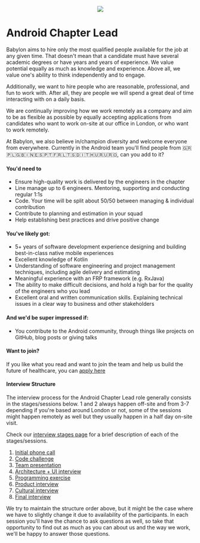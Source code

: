 <p align="center">
<img src="../../logo.png">
</p>

Android Chapter Lead
==================================

Babylon aims to hire only the most qualified people available for the 
job at any given time. That doesn't mean that a candidate must have 
several academic degrees or have years and years of experience. 
We value potential equally as much as knowledge and experience. 
Above all, we value one's ability to think independently and to engage.

Additionally, we want to hire people who are reasonable, professional, 
and fun to work with. After all, they are people we will spend a great 
deal of time interacting with on a daily basis.

We are continually improving how we work remotely as a company and aim 
to be as flexible as possible by equally accepting applications from 
candidates who want to work on-site at our office in London, or who 
want to work remotely.

At Babylon, we also believe in/champion diversity and welcome everyone 
from everywhere. Currently in the Android team you'll find people from 
🇬🇷🇵🇱🇬🇧🇮🇳🇪🇸🇵🇹🇫🇷🇱🇹🇸🇩🇮🇹🇭🇺🇷🇺🇷🇴, can you add to it?

#### You'd need to

- Ensure high-quality work is delivered by the engineers in the chapter
- Line manage up to 6 engineers. Mentoring, supporting and conducting 
  regular 1:1s
- Code. Your time will be split about 50/50 between managing & individual 
  contribution
- Contribute to planning and estimation in your squad
- Help establishing best practices and drive positive change

####  You've likely got:

- 5+ years of software development experience designing and building 
  best-in-class native mobile experiences
- Excellent knowledge of Kotlin
- Understanding of software engineering and project management 
  techniques, including agile delivery and estimating
- Meaningful experience with an FRP framework (e.g. RxJava)
- The ability to make difficult decisions, and hold a high bar for the 
  quality of the engineers who you lead
- Excellent oral and written communication skills. Explaining technical 
  issues in a clear way to business and other stakeholders

#### And we'd be super impressed if:

- You contribute to the Android community, through things like projects 
  on GitHub, blog posts or giving talks

#### Want to join?
  
If you like what you read and want to join the team and help us 
build the future of healthcare, you can 
[apply here](https://jobs.lever.co/babylonhealth/4e586b2b-05aa-4cd0-8353-553c288df3f0)

#### Interview Structure

The interview process for the Android Chapter Lead role generally 
consists in the stages/sessions below. 1 and 2 always happen
off-site and from 3-7 depending if you're based around London or not,
some of the sessions might happen remotely as well but they usually
happen in a half day on-site visit. 

Check our [interview stages page](../interview_stages.md) for a brief 
description of each of the stages/sessions.
 
1. [Initial phone call](../interview_stages.md#initial-phone-call)
2. [Code challenge](../interview_stages.md#code-challenge)
3. [Team presentation](../interview_stages.md#team-presentation)
4. [Architecture + UI interview](../interview_stages.md#architecture-and-ui-interview)
6. [Programming exercise](../interview_stages.md#programming-exercise)
7. [Product interview](../interview_stages.md#product-interview)
8. [Cultural interview](../interview_stages.md#cultural-interview)
9. [Final interview](../interview_stages.md#final-interview) 

We try to maintain the structure order above, but it might be the case 
where we have to slightly change it due to availability of the participants. 
In each session you'll have the chance to ask questions as well, so take
that opportunity to find out as much as you can about us and the way 
we work, we'll be happy to answer those questions.
